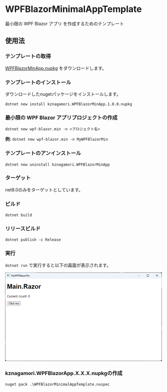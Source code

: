 # WPFBlazorMinimalAppTemplate
最小限の WPF Blazor アプリ を作成するためのテンプレート
## 使用法

### テンプレートの取得
[WPFBlazorMinApp.nupkg](https://github.com/kznagamori/WPFBlazorMinimalAppTemplate/releases/download/v1.0.0/kznagamori.WPFBlazorMinApp.1.0.0.nupkg)
をダウンロードします。

### テンプレートのインストール
ダウンロードしたnugetパッケージをインストールします。
```
dotnet new install kznagamori.WPFBlazorMinApp.1.0.0.nupkg
```

### 最小限の WPF Blazor アプリプロジェクトの作成
```
dotnet new wpf-blazor.min -n <プロジェクト名>
```
**例:** `dotnet new wpf-blazor.min -n MyWPFBlazorMin`

### テンプレートのアンインストール
```
dotnet new uninstall kznagamori.WPFBlazorMinApp
```

### ターゲット

net8.0のみをターゲットとしています。

### ビルド

```
dotnet build
```

### リリースビルド

```
dotnet publish -c Release
```

### 実行

`dotnet run` で実行すると以下の画面が表示されます。

![image-20240826174348317](assets/image-20240826174348317.png)



### kznagamori.WPFBlazorApp.X.X.X.nupkgの作成

```
nuget pack .\WPFBlazorMinimalAppTemplate.nuspec
```

